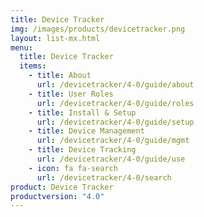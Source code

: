 ```yaml
---
title: Device Tracker
img: /images/products/devicetracker.png
layout: list-mx.html
menu:
  title: Device Tracker
  items:
    - title: About
      url: /devicetracker/4-0/guide/about
    - title: User Roles
      url: /devicetracker/4-0/guide/roles
    - title: Install & Setup
      url: /devicetracker/4-0/guide/setup
    - title: Device Management
      url: /devicetracker/4-0/guide/mgmt
    - title: Device Tracking
      url: /devicetracker/4-0/guide/use
    - icon: fa fa-search
      url: /devicetracker/4-0/search
product: Device Tracker
productversion: "4.0"
---
```

